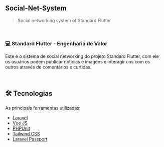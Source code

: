 ## Social-Net-System
> Social networking system of Standard Flutter

<br>


### 💻 Standard Flutter - Engenharia de Valor

Este é o sistema de social networking do projeto Standard Flutter, com ele os usuários podem publicar notícias e imagens e interagir uns com os outros através de comentários e curtidas.

<br>

## 🛠 Tecnologias

As principais ferramentas utilizadas:

- [Laravel][laravel]
- [Vue JS][vue]
- [PHPUnit][phpunit]
- [Tailwind CSS][tailwindcss]
- [Laravel Passport][passport]



[laravel]: https://laravel.com/
[vue]: https://vuejs.org/
[phpunit]: https://phpunit.de/
[tailwindcss]: https://tailwindcss.com/
[passport]: https://laravel.com/docs/master/passport
[license]: https://opensource.org/licenses/MIT
